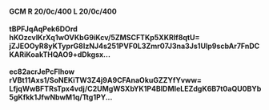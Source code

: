 #### GCM R 20/0c/400 L 20/0c/400
**tBPFJqAqPek6DOrd**<br/>**hKOzcvIKrXq1wOVKbG9iKcv/5ZMSCFTKp5XKRIf8qtU=**<br/>**jZJEOOyR8yKTyprG8IzNJ4s251PVF0L3Zmr07J3na3Js1Ulp9scbAr7FnDCKARiKoakTHQAO9+dDkgsx...**<br/><br/>
**ec82acrJePcFlhow**<br/>**rVBt11Axs1/SoNEKiTW3Z4j9A9CFAnaOkuGZZYfYvww=**<br/>**LfjqWwBFTRsTpx4vdj/C2UMgWSXbYK1P4BlDMIeLEZdgK6B7t0aQU0BYb5gKfkk1JfwNbwM1q/Ttg1PY...**